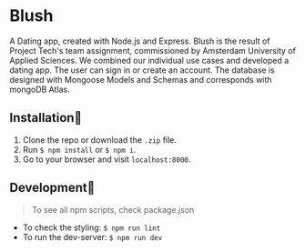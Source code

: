 # Blush
A Dating app, created with Node.js and Express. Blush is the result of Project Tech's team assignment, commissioned by Amsterdam University of Applied Sciences. We combined our individual use cases and developed a dating app. The user can sign in or create an account. The database is designed with Mongoose Models and Schemas and corresponds with mongoDB Atlas.

## Installation🦾
1. Clone the repo or download the `.zip` file.
2. Run `$ npm install` or `$ npm i`.
3. Go to your browser and visit `localhost:8000`.

## Development🤖
>To see all npm scripts, check package.json
* To check the styling: `$ npm run lint`
* To run the dev-server: `$ npm run dev`
